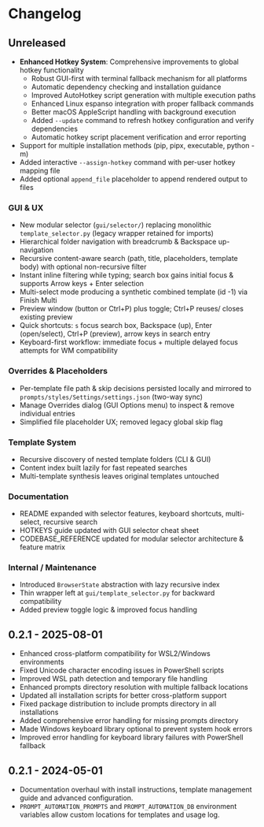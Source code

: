 # Changelog

## Unreleased
- **Enhanced Hotkey System**: Comprehensive improvements to global hotkey functionality
  - Robust GUI-first with terminal fallback mechanism for all platforms
  - Automatic dependency checking and installation guidance
  - Improved AutoHotkey script generation with multiple execution paths
  - Enhanced Linux espanso integration with proper fallback commands
  - Better macOS AppleScript handling with background execution
  - Added `--update` command to refresh hotkey configuration and verify dependencies
  - Automatic hotkey script placement verification and error reporting
- Support for multiple installation methods (pip, pipx, executable, python -m)
- Added interactive `--assign-hotkey` command with per-user hotkey mapping file
- Added optional `append_file` placeholder to append rendered output to files
### GUI & UX
- New modular selector (`gui/selector/`) replacing monolithic `template_selector.py` (legacy wrapper retained for imports)
- Hierarchical folder navigation with breadcrumb & Backspace up-navigation
- Recursive content-aware search (path, title, placeholders, template body) with optional non-recursive filter
- Instant inline filtering while typing; search box gains initial focus & supports Arrow keys + Enter selection
- Multi-select mode producing a synthetic combined template (id -1) via Finish Multi
- Preview window (button or Ctrl+P) plus toggle; Ctrl+P reuses/ closes existing preview
- Quick shortcuts: `s` focus search box, Backspace (up), Enter (open/select), Ctrl+P (preview), arrow keys in search entry
- Keyboard-first workflow: immediate focus + multiple delayed focus attempts for WM compatibility

### Overrides & Placeholders
- Per-template file path & skip decisions persisted locally and mirrored to `prompts/styles/Settings/settings.json` (two-way sync)
- Manage Overrides dialog (GUI Options menu) to inspect & remove individual entries
- Simplified file placeholder UX; removed legacy global skip flag

### Template System
- Recursive discovery of nested template folders (CLI & GUI)
- Content index built lazily for fast repeated searches
- Multi-template synthesis leaves original templates untouched

### Documentation
- README expanded with selector features, keyboard shortcuts, multi-select, recursive search
- HOTKEYS guide updated with GUI selector cheat sheet
- CODEBASE_REFERENCE updated for modular selector architecture & feature matrix

### Internal / Maintenance
- Introduced `BrowserState` abstraction with lazy recursive index
- Thin wrapper left at `gui/template_selector.py` for backward compatibility
- Added preview toggle logic & improved focus handling

## 0.2.1 - 2025-08-01
- Enhanced cross-platform compatibility for WSL2/Windows environments
- Fixed Unicode character encoding issues in PowerShell scripts  
- Improved WSL path detection and temporary file handling
- Enhanced prompts directory resolution with multiple fallback locations
- Updated all installation scripts for better cross-platform support
- Fixed package distribution to include prompts directory in all installations
- Added comprehensive error handling for missing prompts directory
- Made Windows keyboard library optional to prevent system hook errors
- Improved error handling for keyboard library failures with PowerShell fallback

## 0.2.1 - 2024-05-01
- Documentation overhaul with install instructions, template management guide and advanced configuration.
- `PROMPT_AUTOMATION_PROMPTS` and `PROMPT_AUTOMATION_DB` environment variables allow custom locations for templates and usage log.
